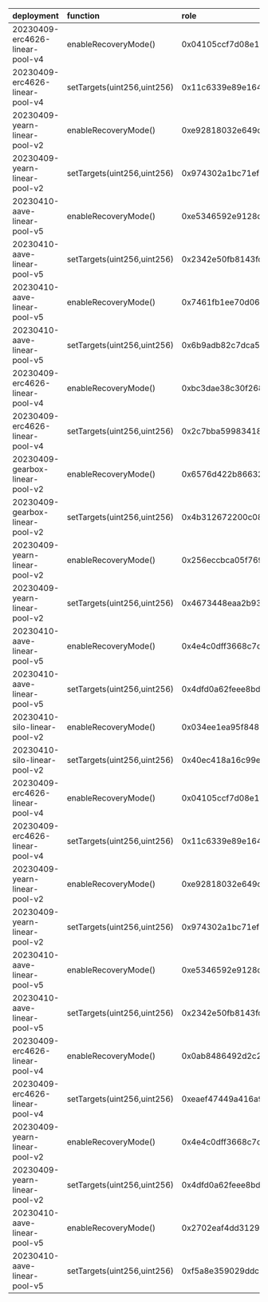 | deployment                      | function                    | role                                                               | chain    | caller              | caller_address                             |
|:--------------------------------|:----------------------------|:-------------------------------------------------------------------|:---------|:--------------------|:-------------------------------------------|
| 20230409-erc4626-linear-pool-v4 | enableRecoveryMode()        | 0x04105ccf7d08e1e33d81a35a5ced3da44c613e81d864b1e22b1f3d54c5c37c8b | arbitrum | multisigs/emergency | 0xf404C5a0c02397f0908A3524fc5eb84e68Bbe60D |
| 20230409-erc4626-linear-pool-v4 | setTargets(uint256,uint256) | 0x11c6339e89e16488a1313c9f7051a3490329dc37abba0d7977c55cd5222a178e | arbitrum | multisigs/lm        | 0xc38c5f97B34E175FFd35407fc91a937300E33860 |
| 20230409-yearn-linear-pool-v2   | enableRecoveryMode()        | 0xe92818032e649cabfbbf9828641b240d0c8a4ac9437a937f8e99c6b9f92d0fb8 | arbitrum | multisigs/emergency | 0xf404C5a0c02397f0908A3524fc5eb84e68Bbe60D |
| 20230409-yearn-linear-pool-v2   | setTargets(uint256,uint256) | 0x974302a1bc71ef8302d15789d6b2a06a3415d4387cce71f03fe386e816539c3a | arbitrum | multisigs/lm        | 0xc38c5f97B34E175FFd35407fc91a937300E33860 |
| 20230410-aave-linear-pool-v5    | enableRecoveryMode()        | 0xe5346592e9128cab4378e32315f1836824e56d46f901b9e6bafa554e72c9585a | arbitrum | multisigs/emergency | 0xf404C5a0c02397f0908A3524fc5eb84e68Bbe60D |
| 20230410-aave-linear-pool-v5    | setTargets(uint256,uint256) | 0x2342e50fb8143fdbef50d38a2b88596172ad4e0c57a39fdbf27bc56c02d3bba3 | arbitrum | multisigs/lm        | 0xc38c5f97B34E175FFd35407fc91a937300E33860 |
| 20230410-aave-linear-pool-v5    | enableRecoveryMode()        | 0x7461fb1ee70d064228f527e7d349d2429d9abb1a2ec29524519c9dd586f8f3c6 | gnosis   | multisigs/emergency | 0xd6110A7756080a4e3BCF4e7EBBCA8E8aDFBC9962 |
| 20230410-aave-linear-pool-v5    | setTargets(uint256,uint256) | 0x6b9adb82c7dca579c077378378d6545465281a86df1446c72ddf4c888f40e0b0 | gnosis   | multisigs/lm        | 0x14969B55a675d13a1700F71A37511bc22D90155a |
| 20230409-erc4626-linear-pool-v4 | enableRecoveryMode()        | 0xbc3dae38c30f2686b160e7154a2d649e84222b9f9de4e3347380cd82f23771ad | mainnet  | multisigs/emergency | 0xA29F61256e948F3FB707b4b3B138C5cCb9EF9888 |
| 20230409-erc4626-linear-pool-v4 | setTargets(uint256,uint256) | 0x2c7bba59983418a55126cdd07a69d73a710ec5fa3366f5b12c369de97d43492e | mainnet  | multisigs/lm        | 0xc38c5f97B34E175FFd35407fc91a937300E33860 |
| 20230409-gearbox-linear-pool-v2 | enableRecoveryMode()        | 0x6576d422b86632e2199a13b9ed43bb27cfa9a1e2f521809e4a9efaa1853c5c1c | mainnet  | multisigs/emergency | 0xA29F61256e948F3FB707b4b3B138C5cCb9EF9888 |
| 20230409-gearbox-linear-pool-v2 | setTargets(uint256,uint256) | 0x4b312672200c08d2c4cf1f7d13db3ff0e024832e23c8b2de5c0b1f6e63cb29ca | mainnet  | multisigs/lm        | 0xc38c5f97B34E175FFd35407fc91a937300E33860 |
| 20230409-yearn-linear-pool-v2   | enableRecoveryMode()        | 0x256eccbca05f769e9349017e92e50ee5d1801d9afbbaf9f6986f61d8ccfb6cb0 | mainnet  | multisigs/emergency | 0xA29F61256e948F3FB707b4b3B138C5cCb9EF9888 |
| 20230409-yearn-linear-pool-v2   | setTargets(uint256,uint256) | 0x4673448eaa2b93f1384adf0af721394d754d2bd69f9d18a3f01ba7f4ea6f500c | mainnet  | multisigs/lm        | 0xc38c5f97B34E175FFd35407fc91a937300E33860 |
| 20230410-aave-linear-pool-v5    | enableRecoveryMode()        | 0x4e4c0dff3668c7cab151f99058e4bb3470cdb320ea5c7584fdf29c1bef04a196 | mainnet  | multisigs/emergency | 0xA29F61256e948F3FB707b4b3B138C5cCb9EF9888 |
| 20230410-aave-linear-pool-v5    | setTargets(uint256,uint256) | 0x4dfd0a62feee8bdacf3d08393f0afa366dfb2d19ae771c9f9d206ccbe5d45202 | mainnet  | multisigs/lm        | 0xc38c5f97B34E175FFd35407fc91a937300E33860 |
| 20230410-silo-linear-pool-v2    | enableRecoveryMode()        | 0x034ee1ea95f848440061786bb02a338bc9a003951046d1386ab163bf1fb70192 | mainnet  | multisigs/emergency | 0xA29F61256e948F3FB707b4b3B138C5cCb9EF9888 |
| 20230410-silo-linear-pool-v2    | setTargets(uint256,uint256) | 0x40ec418a16c99e189ca5a9d18950f34ffeb1ff1cc484566f9b178c59f304bf31 | mainnet  | multisigs/lm        | 0xc38c5f97B34E175FFd35407fc91a937300E33860 |
| 20230409-erc4626-linear-pool-v4 | enableRecoveryMode()        | 0x04105ccf7d08e1e33d81a35a5ced3da44c613e81d864b1e22b1f3d54c5c37c8b | optimism | multisigs/emergency | 0xd4c87b33afcE39F1E3F4aF1ce8fFFF7241d9128B |
| 20230409-erc4626-linear-pool-v4 | setTargets(uint256,uint256) | 0x11c6339e89e16488a1313c9f7051a3490329dc37abba0d7977c55cd5222a178e | optimism | multisigs/lm        | 0x09Df1626110803C7b3b07085Ef1E053494155089 |
| 20230409-yearn-linear-pool-v2   | enableRecoveryMode()        | 0xe92818032e649cabfbbf9828641b240d0c8a4ac9437a937f8e99c6b9f92d0fb8 | optimism | multisigs/emergency | 0xd4c87b33afcE39F1E3F4aF1ce8fFFF7241d9128B |
| 20230409-yearn-linear-pool-v2   | setTargets(uint256,uint256) | 0x974302a1bc71ef8302d15789d6b2a06a3415d4387cce71f03fe386e816539c3a | optimism | multisigs/lm        | 0x09Df1626110803C7b3b07085Ef1E053494155089 |
| 20230410-aave-linear-pool-v5    | enableRecoveryMode()        | 0xe5346592e9128cab4378e32315f1836824e56d46f901b9e6bafa554e72c9585a | optimism | multisigs/emergency | 0xd4c87b33afcE39F1E3F4aF1ce8fFFF7241d9128B |
| 20230410-aave-linear-pool-v5    | setTargets(uint256,uint256) | 0x2342e50fb8143fdbef50d38a2b88596172ad4e0c57a39fdbf27bc56c02d3bba3 | optimism | multisigs/lm        | 0x09Df1626110803C7b3b07085Ef1E053494155089 |
| 20230409-erc4626-linear-pool-v4 | enableRecoveryMode()        | 0x0ab8486492d2c210b3e25cbe0edc6da056cb86a87d97e1505c437891d0feeb8a | polygon  | multisigs/emergency | 0x3c58668054c299bE836a0bBB028Bee3aD4724846 |
| 20230409-erc4626-linear-pool-v4 | setTargets(uint256,uint256) | 0xeaef47449a416a9bfb2deedb72095ad8e87e585b1673098647a2d5afba27843b | polygon  | multisigs/lm        | 0xc38c5f97B34E175FFd35407fc91a937300E33860 |
| 20230409-yearn-linear-pool-v2   | enableRecoveryMode()        | 0x4e4c0dff3668c7cab151f99058e4bb3470cdb320ea5c7584fdf29c1bef04a196 | polygon  | multisigs/emergency | 0x3c58668054c299bE836a0bBB028Bee3aD4724846 |
| 20230409-yearn-linear-pool-v2   | setTargets(uint256,uint256) | 0x4dfd0a62feee8bdacf3d08393f0afa366dfb2d19ae771c9f9d206ccbe5d45202 | polygon  | multisigs/lm        | 0xc38c5f97B34E175FFd35407fc91a937300E33860 |
| 20230410-aave-linear-pool-v5    | enableRecoveryMode()        | 0x2702eaf4dd3129a963b411073e79e54b4810837c737bfa553cf21c7628be4564 | polygon  | multisigs/emergency | 0x3c58668054c299bE836a0bBB028Bee3aD4724846 |
| 20230410-aave-linear-pool-v5    | setTargets(uint256,uint256) | 0xf5a8e359029ddcb834519348eb7904a82bab363d7e75f3de00bbee8e0b94ea44 | polygon  | multisigs/lm        | 0xc38c5f97B34E175FFd35407fc91a937300E33860 |